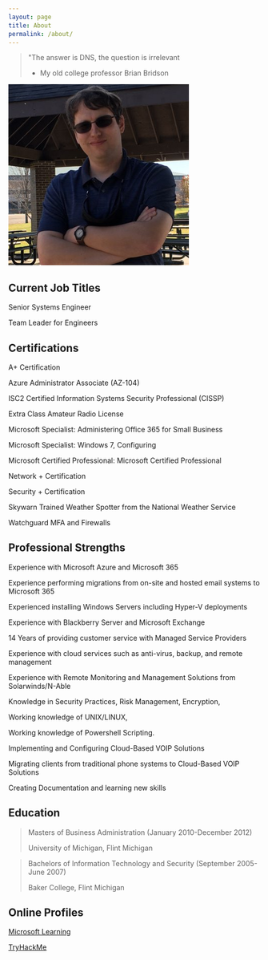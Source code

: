 ```yaml
---
layout: page
title: About
permalink: /about/
---
```


> "The answer is DNS, the question is irrelevant
> - My old college professor Brian Bridson

![Yes, this is really me](/images/91954742.png)


## Current Job Titles

Senior Systems Engineer

Team Leader for Engineers

## Certifications

A+ Certification

Azure Administrator Associate (AZ-104)

ISC2 Certified Information Systems Security Professional (CISSP) 

Extra Class Amateur Radio License

Microsoft Specialist: Administering Office 365 for Small Business

Microsoft Specialist: Windows 7, Configuring

Microsoft Certified Professional: Microsoft Certified Professional

Network + Certification

Security + Certification

Skywarn Trained Weather Spotter from the National Weather Service

Watchguard MFA and Firewalls

## Professional Strengths

Experience with Microsoft Azure and Microsoft 365

Experience performing migrations from on-site and hosted email systems to Microsoft 365

Experienced installing Windows Servers including Hyper-V deployments

Experience with Blackberry Server and Microsoft Exchange

14 Years of providing customer service with Managed Service Providers

Experience with cloud services such as anti-virus, backup, and remote management

Experience with Remote Monitoring and Management Solutions from Solarwinds/N-Able

Knowledge in Security Practices, Risk Management, Encryption,

Working knowledge of UNIX/LINUX, 

Working knowledge of Powershell Scripting.

Implementing and Configuring Cloud-Based VOIP Solutions

Migrating clients from traditional phone systems to Cloud-Based VOIP Solutions

Creating Documentation and learning new skills

## Education
>Masters of Business Administration (January 2010-December 2012)
>
>University of Michigan, Flint Michigan

>Bachelors of Information Technology and Security (September 2005-June 2007)
>
>Baker College, Flint Michigan

## Online Profiles
[Microsoft Learning](https://learn.microsoft.com/en-us/users/ZacT-8437)

[TryHackMe](https://tryhackme.com/p/ZacAttack)

